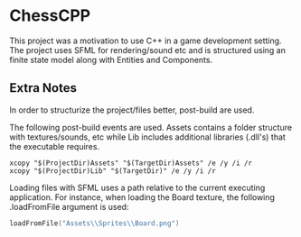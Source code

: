 # ChessCPP

This project was a motivation to use C++ in a game development setting. The project uses SFML for rendering/sound etc and is structured using an finite state model along with Entities and Components.

## Extra Notes
In order to structurize the project/files better, post-build are used.

The following post-build events are used. Assets contains a folder structure with textures/sounds, etc while Lib includes additional libraries (.dll's) that the executable requires.

```
xcopy "$(ProjectDir)Assets" "$(TargetDir)Assets" /e /y /i /r
xcopy "$(ProjectDir)Lib" "$(TargetDir)" /e /y /i /r
```

Loading files with SFML uses a path relative to the current executing application. For instance, when loading the Board texture, the following .loadFromFile argument is used:

```C++
loadFromFile("Assets\\Sprites\\Board.png")
```
